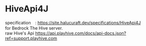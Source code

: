 # HiveApi4J
specification　: https://site.halucuraft.dev/specifications/HiveApi4J  
for Bedrock The Hive server.  
raw Hive's Api https://api.playhive.com/docs/api-docs.json?ref=support.playhive.com  
